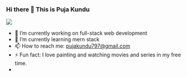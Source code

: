 ### Hi there 👋 This is Puja Kundu                     


![](https://komarev.com/ghpvc/?username=pujaKundu)
- 🔭 I’m currently working on full-stack web development
- 🌱 I’m currently learning mern stack
- 📫 How to reach me: pujakundu797@gmail.com
- ⚡ Fun fact: I love painting and watching movies and series in my free time.
- 

